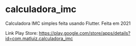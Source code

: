 # calculadora_imc

Calculadora IMC simples feita usando Flutter. Feita em 2021

Link Play Store: https://play.google.com/store/apps/details?id=com.matluiz.calculadora_imc
